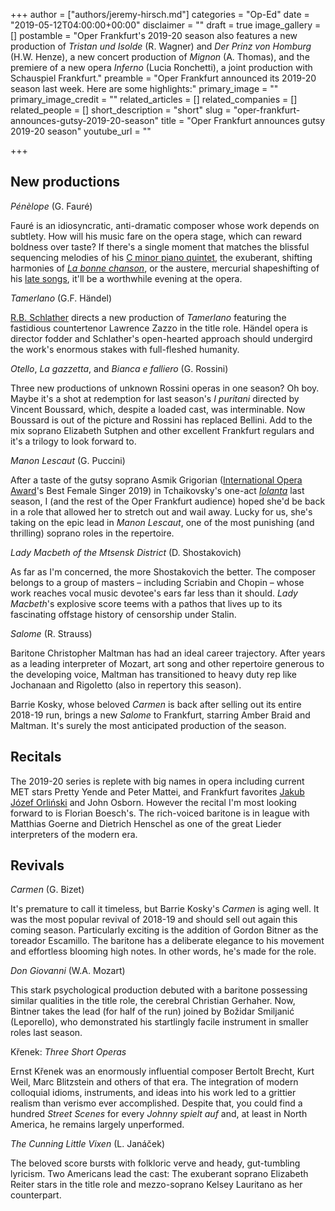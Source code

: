 +++
author = ["authors/jeremy-hirsch.md"]
categories = "Op-Ed"
date = "2019-05-12T04:00:00+00:00"
disclaimer = ""
draft = true
image_gallery = []
postamble = "Oper Frankfurt's 2019-20 season also features a new production of _Tristan und Isolde_ (R. Wagner) and _Der Prinz von Homburg_ (H.W. Henze), a new concert production of _Mignon_ (A. Thomas), and the premiere of a new opera _Inferno_ (Lucia Ronchetti), a joint production with Schauspiel Frankfurt."
preamble = "Oper Frankfurt announced its 2019-20 season last week. Here are some highlights:"
primary_image = ""
primary_image_credit = ""
related_articles = []
related_companies = []
related_people = []
short_description = "short"
slug = "oper-frankfurt-announces-gutsy-2019-20-season"
title = "Oper Frankfurt announces gutsy 2019-20 season"
youtube_url = ""

+++
## New productions

_Pénèlope_ (G. Fauré)

Fauré is an idiosyncratic, anti-dramatic composer whose work depends on subtlety. How will his music fare on the opera stage, which can reward boldness over taste? If there's a single moment that matches the blissful sequencing melodies of his [C minor piano quintet](https://open.spotify.com/track/0IhLPNXylgvhKl52xPYFWw?si=952MdnZnQMuYuM6JzWpOdw), the exuberant, shifting harmonies of [_La bonne chanson_](https://open.spotify.com/track/6WGI7vfAff6nQfDplJmShI?si=ebntffUiQriH_Ys-iyd75g), or the austere, mercurial shapeshifting of his [late songs](https://open.spotify.com/track/5Y6wIlK5h53WviiQOH3U1i?si=mK4SA5BTSxC2aQAeesbRrQ), it'll be a worthwhile evening at the opera.

_Tamerlano_ (G.F. Händel)

[R.B. Schlather](/feminist-truths-the-mother-of-us-all/) directs a new production of _Tamerlano_ featuring the fastidious countertenor Lawrence Zazzo in the title role. Händel opera is director fodder and Schlather's open-hearted approach should undergird the work's enormous stakes with full-fleshed humanity.

_Otello_, _La gazzetta_, and _Bianca e falliero_ (G. Rossini)

Three new productions of unknown Rossini operas in one season? Oh boy. Maybe it's a shot at redemption for last season's _I puritani_ directed by Vincent Boussard, which, despite a loaded cast, was interminable. Now Boussard is out of the picture and Rossini has replaced Bellini. Add to the mix soprano Elizabeth Sutphen and other excellent Frankfurt regulars and it's a trilogy to look forward to.

_Manon Lescaut_ (G. Puccini)

After a taste of the gutsy soprano Asmik Grigorian ([International Opera Award](http://www.operaawards.org/archive/2019/)'s Best Female Singer 2019) in Tchaikovsky's one-act [_Iolanta_](/the-follies-of-modernization-oedipus-rex-iolanta/) last season, I (and the rest of the Oper Frankfurt audience) hoped she'd be back in a role that allowed her to stretch out and wail away. Lucky for us, she's taking on the epic lead in _Manon Lescaut_, one of the most punishing (and thrilling) soprano roles in the repertoire.

_Lady Macbeth of the Mtsensk District_ (D. Shostakovich)

As far as I'm concerned, the more Shostakovich the better. The composer belongs to a group of masters – including Scriabin and Chopin – whose work reaches vocal music devotee's ears far less than it should. _Lady Macbeth_'s explosive score teems with a pathos that lives up to its fascinating offstage history of censorship under Stalin.

_Salome_ (R. Strauss)

Baritone Christopher Maltman has had an ideal career trajectory. After years as a leading interpreter of Mozart, art song and other repertoire generous to the developing voice, Maltman has transitioned to heavy duty rep like Jochanaan and Rigoletto (also in repertory this season).

Barrie Kosky, whose beloved _Carmen_ is back after selling out its entire 2018-19 run, brings a new _Salome_ to Frankfurt, starring Amber Braid and Maltman. It's surely the most anticipated production of the season.

## Recitals

The 2019-20 series is replete with big names in opera including current MET stars Pretty Yende and Peter Mattei, and Frankfurt favorites [Jakub Józef Orliński](https://www.newyorker.com/magazine/2019/02/18/the-dizzying-democratization-of-baroque-music) and John Osborn. However the recital I'm most looking forward to is Florian Boesch's. The rich-voiced baritone is in league with Matthias Goerne and Dietrich Henschel as one of the great Lieder interpreters of the modern era.

## Revivals

_Carmen_ (G. Bizet)

It's premature to call it timeless, but Barrie Kosky's _Carmen_ is aging well. It was the most popular revival of 2018-19 and should sell out again this coming season. Particularly exciting is the addition of Gordon Bitner as the toreador Escamillo. The baritone has a deliberate elegance to his movement and effortless blooming high notes. In other words, he's made for the role.

_Don Giovanni_ (W.A. Mozart)

This stark psychological production debuted with a baritone possessing similar qualities in the title role, the cerebral Christian Gerhaher. Now, Bintner takes the lead (for half of the run) joined by Božidar Smiljanić (Leporello), who demonstrated his startlingly facile instrument in smaller roles last season.

Křenek: _Three Short Operas_

Ernst Křenek was an enormously influential composer Bertolt Brecht, Kurt Weil, Marc Blitzstein and others of that era. The integration of modern colloquial idioms, instruments, and ideas into his work led to a grittier realism than verismo ever accomplished. Despite that, you could find a hundred _Street Scenes_ for every _Johnny spielt auf_ and, at least in North America, he remains largely unperformed.

_The Cunning Little Vixen_ (L. Janáček)

The beloved score bursts with folkloric verve and heady, gut-tumbling lyricism. Two Americans lead the cast: The exuberant soprano Elizabeth Reiter stars in the title role and mezzo-soprano Kelsey Lauritano as her counterpart.